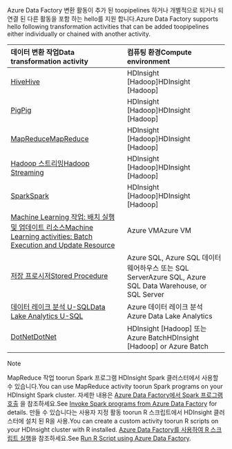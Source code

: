 <span data-ttu-id="18118-101">Azure Data Factory 변환 활동이 추가 된 toopipelines 하거나 개별적으로 되거나 되 연결 된 다른 활동을 포함 하는 hello를 지원 합니다.</span><span class="sxs-lookup"><span data-stu-id="18118-101">Azure Data Factory supports hello following transformation activities that can be added toopipelines either individually or chained with another activity.</span></span>

| <span data-ttu-id="18118-102">데이터 변환 작업</span><span class="sxs-lookup"><span data-stu-id="18118-102">Data transformation activity</span></span> | <span data-ttu-id="18118-103">컴퓨팅 환경</span><span class="sxs-lookup"><span data-stu-id="18118-103">Compute environment</span></span> |
|:--- |:--- |
| [<span data-ttu-id="18118-104">Hive</span><span class="sxs-lookup"><span data-stu-id="18118-104">Hive</span></span>](../articles/data-factory/data-factory-hive-activity.md) |<span data-ttu-id="18118-105">HDInsight [Hadoop]</span><span class="sxs-lookup"><span data-stu-id="18118-105">HDInsight [Hadoop]</span></span> |
| [<span data-ttu-id="18118-106">Pig</span><span class="sxs-lookup"><span data-stu-id="18118-106">Pig</span></span>](../articles/data-factory/data-factory-pig-activity.md) |<span data-ttu-id="18118-107">HDInsight [Hadoop]</span><span class="sxs-lookup"><span data-stu-id="18118-107">HDInsight [Hadoop]</span></span> |
| [<span data-ttu-id="18118-108">MapReduce</span><span class="sxs-lookup"><span data-stu-id="18118-108">MapReduce</span></span>](../articles/data-factory/data-factory-map-reduce.md) |<span data-ttu-id="18118-109">HDInsight [Hadoop]</span><span class="sxs-lookup"><span data-stu-id="18118-109">HDInsight [Hadoop]</span></span> |
| [<span data-ttu-id="18118-110">Hadoop 스트리밍</span><span class="sxs-lookup"><span data-stu-id="18118-110">Hadoop Streaming</span></span>](../articles/data-factory/data-factory-hadoop-streaming-activity.md) |<span data-ttu-id="18118-111">HDInsight [Hadoop]</span><span class="sxs-lookup"><span data-stu-id="18118-111">HDInsight [Hadoop]</span></span> |
| [<span data-ttu-id="18118-112">Spark</span><span class="sxs-lookup"><span data-stu-id="18118-112">Spark</span></span>](../articles/data-factory/data-factory-spark.md) | <span data-ttu-id="18118-113">HDInsight [Hadoop]</span><span class="sxs-lookup"><span data-stu-id="18118-113">HDInsight [Hadoop]</span></span> |
| [<span data-ttu-id="18118-114">Machine Learning 작업: 배치 실행 및 업데이트 리소스</span><span class="sxs-lookup"><span data-stu-id="18118-114">Machine Learning activities: Batch Execution and Update Resource</span></span>](../articles/data-factory/data-factory-azure-ml-batch-execution-activity.md) |<span data-ttu-id="18118-115">Azure VM</span><span class="sxs-lookup"><span data-stu-id="18118-115">Azure VM</span></span> |
| [<span data-ttu-id="18118-116">저장 프로시저</span><span class="sxs-lookup"><span data-stu-id="18118-116">Stored Procedure</span></span>](../articles/data-factory/data-factory-stored-proc-activity.md) |<span data-ttu-id="18118-117">Azure SQL, Azure SQL 데이터 웨어하우스 또는 SQL Server</span><span class="sxs-lookup"><span data-stu-id="18118-117">Azure SQL, Azure SQL Data Warehouse, or SQL Server</span></span> |
| [<span data-ttu-id="18118-118">데이터 레이크 분석 U-SQL</span><span class="sxs-lookup"><span data-stu-id="18118-118">Data Lake Analytics U-SQL</span></span>](../articles/data-factory/data-factory-usql-activity.md) |<span data-ttu-id="18118-119">Azure 데이터 레이크 분석</span><span class="sxs-lookup"><span data-stu-id="18118-119">Azure Data Lake Analytics</span></span> |
| [<span data-ttu-id="18118-120">DotNet</span><span class="sxs-lookup"><span data-stu-id="18118-120">DotNet</span></span>](../articles/data-factory/data-factory-use-custom-activities.md) |<span data-ttu-id="18118-121">HDInsight [Hadoop] 또는 Azure Batch</span><span class="sxs-lookup"><span data-stu-id="18118-121">HDInsight [Hadoop] or Azure Batch</span></span> |

> [!NOTE]
> <span data-ttu-id="18118-122">MapReduce 작업 toorun Spark 프로그램 HDInsight Spark 클러스터에서 사용할 수 있습니다.</span><span class="sxs-lookup"><span data-stu-id="18118-122">You can use MapReduce activity toorun Spark programs on your HDInsight Spark cluster.</span></span> <span data-ttu-id="18118-123">자세한 내용은 [Azure Data Factory에서 Spark 프로그램 호출](../articles/data-factory/data-factory-spark.md) 을 참조하세요.</span><span class="sxs-lookup"><span data-stu-id="18118-123">See [Invoke Spark programs from Azure Data Factory](../articles/data-factory/data-factory-spark.md) for details.</span></span>
> <span data-ttu-id="18118-124">만들 수 있습니다는 사용자 지정 활동 toorun R 스크립트에서 HDInsight 클러스터에 설치 된 R을 사용.</span><span class="sxs-lookup"><span data-stu-id="18118-124">You can create a custom activity toorun R scripts on your HDInsight cluster with R installed.</span></span> <span data-ttu-id="18118-125">[Azure Data Factory를 사용하여 R 스크립트 실행](https://github.com/Azure/Azure-DataFactory/tree/master/Samples/RunRScriptUsingADFSample)을 참조하세요.</span><span class="sxs-lookup"><span data-stu-id="18118-125">See [Run R Script using Azure Data Factory](https://github.com/Azure/Azure-DataFactory/tree/master/Samples/RunRScriptUsingADFSample).</span></span>
> 
> 

